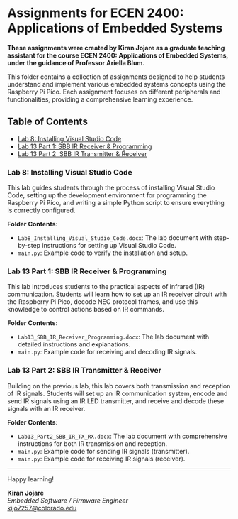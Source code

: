 # Assignments for ECEN 2400: Applications of Embedded Systems

**These assignments were created by Kiran Jojare as a graduate teaching assistant for the course ECEN 2400: Applications of Embedded Systems, under the guidance of Professor Ariella Blum.**

This folder contains a collection of assignments designed to help students understand and implement various embedded systems concepts using the Raspberry Pi Pico. Each assignment focuses on different peripherals and functionalities, providing a comprehensive learning experience.

## Table of Contents
- [Lab 8: Installing Visual Studio Code](#lab-8-installing-visual-studio-code)
- [Lab 13 Part 1: SBB IR Receiver & Programming](#lab-13-part-1-sbb-ir-receiver--programming)
- [Lab 13 Part 2: SBB IR Transmitter & Receiver](#lab-13-part-2-sbb-ir-transmitter--receiver)

### Lab 8: Installing Visual Studio Code
This lab guides students through the process of installing Visual Studio Code, setting up the development environment for programming the Raspberry Pi Pico, and writing a simple Python script to ensure everything is correctly configured.

**Folder Contents:**
- `Lab8_Installing_Visual_Studio_Code.docx`: The lab document with step-by-step instructions for setting up Visual Studio Code.
- `main.py`: Example code to verify the installation and setup.

### Lab 13 Part 1: SBB IR Receiver & Programming
This lab introduces students to the practical aspects of infrared (IR) communication. Students will learn how to set up an IR receiver circuit with the Raspberry Pi Pico, decode NEC protocol frames, and use this knowledge to control actions based on IR commands.

**Folder Contents:**
- `Lab13_SBB_IR_Receiver_Programming.docx`: The lab document with detailed instructions and explanations.
- `main.py`: Example code for receiving and decoding IR signals.

### Lab 13 Part 2: SBB IR Transmitter & Receiver
Building on the previous lab, this lab covers both transmission and reception of IR signals. Students will set up an IR communication system, encode and send IR signals using an IR LED transmitter, and receive and decode these signals with an IR receiver.

**Folder Contents:**
- `Lab13_Part2_SBB_IR_TX_RX.docx`: The lab document with comprehensive instructions for both IR transmission and reception.
- `main.py`: Example code for sending IR signals (transmitter).
- `main.py`: Example code for receiving IR signals (receiver).

---

Happy learning!

**Kiran Jojare**  
*Embedded Software / Firmware Engineer*  
kijo7257@colorado.edu
